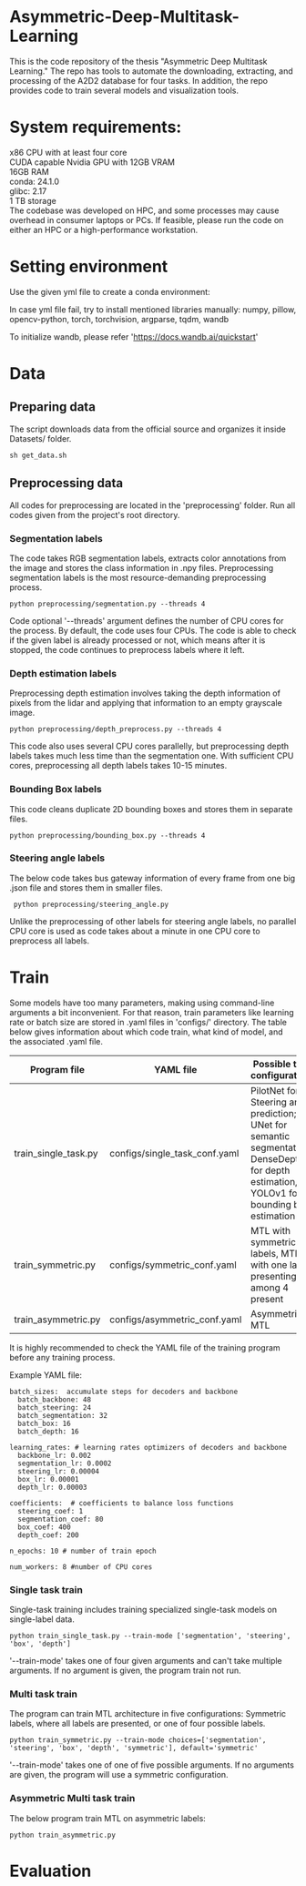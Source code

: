 # Asymmetric-Deep-Multitask-Learning
This is the code repository of the thesis "Asymmetric Deep Multitask Learning." The repo has tools to automate the downloading, extracting, and processing of the A2D2 database for four tasks. In addition, the repo provides code to train several models and visualization tools.

# System requirements:
x86 CPU with at least four core <br>
CUDA capable Nvidia GPU with 12GB VRAM <br>
16GB RAM <br>
conda: 24.1.0 <br>
glibc: 2.17 <br>
1 TB storage <br>
The codebase was developed on HPC, and some processes may cause overhead in consumer laptops or PCs. If feasible, please run the code on either an HPC or a high-performance workstation.

# Setting environment
Use the given yml file to create a conda environment:

In case yml file fail, try to install mentioned libraries manually:
numpy, pillow, opencv-python, torch, torchvision, argparse, tqdm, wandb

To initialize wandb, please refer 'https://docs.wandb.ai/quickstart'


# Data
## Preparing data
The script downloads data from the official source and organizes it inside Datasets/ folder. 
```
sh get_data.sh
```

## Preprocessing data
All codes for preprocessing are located in the 'preprocessing' folder. Run all codes given from the project's root directory. 

### Segmentation labels
The code takes RGB segmentation labels, extracts color annotations from the image and stores the class information in .npy files. Preprocessing segmentation labels is the most resource-demanding preprocessing process. 
```
python preprocessing/segmentation.py --threads 4
```
Code optional '--threads' argument defines the number of CPU cores for the process. By default, the code uses four CPUs. The code is able to check if the given label is already processed or not, which means after it is stopped, the code continues to preprocess labels where it left.

### Depth estimation labels
Preprocessing depth estimation involves taking the depth information of pixels from the lidar and applying that information to an empty grayscale image.
```
python preprocessing/depth_preprocess.py --threads 4
```
This code also uses several CPU cores parallelly, but preprocessing depth labels takes much less time than the segmentation one. With sufficient CPU cores, preprocessing all depth labels takes 10-15 minutes.

### Bounding Box labels
This code cleans duplicate 2D bounding boxes and stores them in separate files.
```
python preprocessing/bounding_box.py --threads 4
```

### Steering angle labels
The below code takes bus gateway information of every frame from one big .json file and stores them in smaller files.
```
 python preprocessing/steering_angle.py 
```
Unlike the preprocessing of other labels for steering angle labels, no parallel CPU core is used as code takes about a minute in one CPU core to preprocess all labels.


# Train
Some models have too many parameters, making using command-line arguments a bit inconvenient. For that reason, train parameters like learning rate or batch size are stored in .yaml files in 'configs/' directory.
The table below gives information about which code train, what kind of model, and the associated .yaml file.

| Program file  | YAML file |  Possible train configurations |
| ------------- | ------------- |------------- |
| train_single_task.py  | configs/single_task_conf.yaml  | PilotNet for Steering angle prediction; UNet for semantic segmentation, DenseDepth for depth estimation, YOLOv1  for bounding box estimation |
| train_symmetric.py  | configs/symmetric_conf.yaml  | MTL with symmetric labels, MTL with one label presenting among 4 present  |
| train_asymmetric.py  |  configs/asymmetric_conf.yaml | Asymmetric MTL  |


It is highly recommended to check the YAML file of the training program before any training process.


Example YAML file:
```
batch_sizes:  accumulate steps for decoders and backbone
  batch_backbone: 48
  batch_steering: 24
  batch_segmentation: 32
  batch_box: 16
  batch_depth: 16

learning_rates: # learning rates optimizers of decoders and backbone
  backbone_lr: 0.002
  segmentation_lr: 0.0002
  steering_lr: 0.00004
  box_lr: 0.00001
  depth_lr: 0.00003

coefficients:  # coefficients to balance loss functions
  steering_coef: 1
  segmentation_coef: 80
  box_coef: 400
  depth_coef: 200
 
n_epochs: 10 # number of train epoch 

num_workers: 8 #number of CPU cores

```

### Single task train
Single-task training includes training specialized single-task models on single-label data.
```
python train_single_task.py --train-mode ['segmentation', 'steering', 'box', 'depth']
```
'--train-mode' takes one of four given arguments and can't take multiple arguments. If no argument is given, the program train not run.


### Multi task train
The program can train MTL architecture in five configurations: Symmetric labels, where all labels are presented, or one of four possible labels.
```
python train_symmetric.py --train-mode choices=['segmentation', 'steering', 'box', 'depth', 'symmetric'], default='symmetric'
```
'--train-mode' takes one of one of five possible arguments. If no arguments are given, the program will use a symmetric configuration.

### Asymmetric Multi task train
The below program train MTL on asymmetric labels:
```
python train_asymmetric.py
```

# Evaluation







